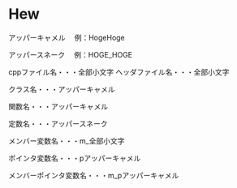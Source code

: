 # Hew

アッパーキャメル
　例：HogeHoge
 
アッパースネーク
　例：HOGE_HOGE

cppファイル名・・・全部小文字
ヘッダファイル名・・・全部小文字

クラス名・・・アッパーキャメル

関数名・・・アッパーキャメル

定数名・・・アッパースネーク

メンバー変数名・・・m_全部小文字

ポインタ変数名・・・pアッパーキャメル

メンバーポインタ変数名・・・m_pアッパーキャメル
